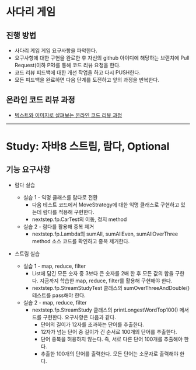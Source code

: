 # 사다리 게임
## 진행 방법
* 사다리 게임 게임 요구사항을 파악한다.
* 요구사항에 대한 구현을 완료한 후 자신의 github 아이디에 해당하는 브랜치에 Pull Request(이하 PR)를 통해 코드 리뷰 요청을 한다.
* 코드 리뷰 피드백에 대한 개선 작업을 하고 다시 PUSH한다.
* 모든 피드백을 완료하면 다음 단계를 도전하고 앞의 과정을 반복한다.

## 온라인 코드 리뷰 과정
* [텍스트와 이미지로 살펴보는 온라인 코드 리뷰 과정](https://github.com/nextstep-step/nextstep-docs/tree/master/codereview)

* * *

# Study: 자바8 스트림, 람다, Optional

## 기능 요구사항

* 람다 실습
  * 실습 1 - 익명 클래스를 람다로 전환
    * 다음 테스트 코드에서 MoveStrategy에 대한 익명 클래스로 구현하고 있는데 람다를 적용해 구현한다.
    * nextstep.fp.CarTest의 이동, 정지 method
  * 실습 2 - 람다를 활용해 중복 제거
    * nextstep.fp.Lambda의 sumAll, sumAllEven, sumAllOverThree method 소스 코드를 확인하고 중복 제거한다.

* 스트림 실습
  * 실습 1 - map, reduce, filter 
    * List에 담긴 모든 숫자 중 3보다 큰 숫자를 2배 한 후 모든 값의 합을 구한다. 지금까지 학습한 map, reduce, filter를 활용해 구현해야 한다.
    * nextstep.fp.StreamStudyTest 클래스의 sumOverThreeAndDouble() 테스트를 pass해야 한다.
  * 실습 2 - map, reduce, filter
    * nextstep.fp.StreamStudy 클래스의 printLongestWordTop100() 메서드를 구현한다. 요구사항은 다음과 같다.
      * 단어의 길이가 12자를 초과하는 단어를 추출한다.
      * 12자가 넘는 단어 중 길이가 긴 순서로 100개의 단어를 추출한다.
      * 단어 중복을 허용하지 않는다. 즉, 서로 다른 단어 100개를 추출해야 한다.
      * 추출한 100개의 단어를 출력한다. 모든 단어는 소문자로 출력해야 한다.
